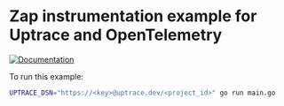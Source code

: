 # Zap instrumentation example for Uptrace and OpenTelemetry

[![Documentation](https://img.shields.io/badge/uptrace-documentation-informational)](https://docs.uptrace.dev/go/opentelemetry-zap/)

To run this example:

```bash
UPTRACE_DSN="https://<key>@uptrace.dev/<project_id>" go run main.go
```
